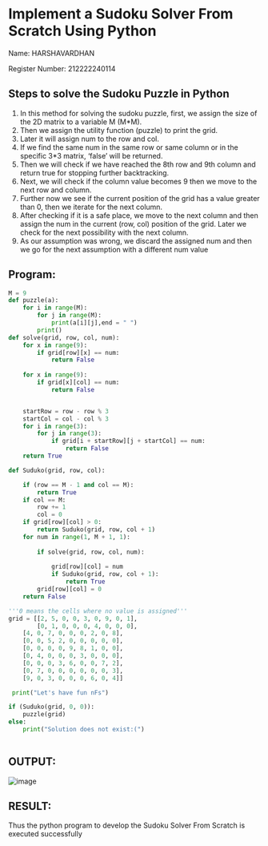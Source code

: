 # Implement a Sudoku Solver From Scratch Using Python

Name: HARSHAVARDHAN

Register Number: 212222240114

## Steps to solve the Sudoku Puzzle in Python
<ol>
  <li>In this method for solving the sudoku puzzle, first, we assign the size of the 2D matrix to a variable M (M*M).</li>
 <li>Then we assign the utility function (puzzle) to print the grid.</li>
<li>Later it will assign num to the row and col.</li>
<li>If we find the same num in the same row or same column or in the specific 3*3 matrix, ‘false’ will be returned.</li>
<li>Then we will check if we have reached the 8th row and 9th column and return true for stopping further backtracking.</li>
<li>Next, we will check if the column value becomes 9 then we move to the next row and column.</li>
<li>Further now we see if the current position of the grid has a value greater than 0, then we iterate for the next column.</li>
<li>After checking if it is a safe place, we move to the next column and then assign the num in the current (row, col) position of the grid. Later we check for the next possibility with the next column.</li>
<li>As our assumption was wrong, we discard the assigned num and then we go for the next assumption with a different num value</li>
</ol>


## Program:

```py
M = 9
def puzzle(a):
	for i in range(M):
		for j in range(M):
			print(a[i][j],end = " ")
		print()
def solve(grid, row, col, num):
	for x in range(9):
		if grid[row][x] == num:
			return False
		    
	for x in range(9):
		if grid[x][col] == num:
			return False


	startRow = row - row % 3
	startCol = col - col % 3
	for i in range(3):
		for j in range(3):
			if grid[i + startRow][j + startCol] == num:
				return False
	return True

def Suduko(grid, row, col):

	if (row == M - 1 and col == M):
		return True
	if col == M:
		row += 1
		col = 0
	if grid[row][col] > 0:
		return Suduko(grid, row, col + 1)
	for num in range(1, M + 1, 1): 
	
		if solve(grid, row, col, num):
		
			grid[row][col] = num
			if Suduko(grid, row, col + 1):
				return True
		grid[row][col] = 0
	return False

'''0 means the cells where no value is assigned'''
grid = [[2, 5, 0, 0, 3, 0, 9, 0, 1],
        [0, 1, 0, 0, 0, 4, 0, 0, 0],
	[4, 0, 7, 0, 0, 0, 2, 0, 8],
	[0, 0, 5, 2, 0, 0, 0, 0, 0],
	[0, 0, 0, 0, 9, 8, 1, 0, 0],
	[0, 4, 0, 0, 0, 3, 0, 0, 0],
	[0, 0, 0, 3, 6, 0, 0, 7, 2],
	[0, 7, 0, 0, 0, 0, 0, 0, 3],
	[9, 0, 3, 0, 0, 0, 6, 0, 4]]

 print("Let's have fun nFs")

if (Suduko(grid, 0, 0)):
	puzzle(grid)
else:
	print("Solution does not exist:(")
 
```


## OUTPUT:


![image](https://github.com/user-attachments/assets/a304f630-b09f-4330-92ce-27643b057fbe)


## RESULT:
Thus the python program to develop the Sudoku Solver From Scratch is executed successfully
